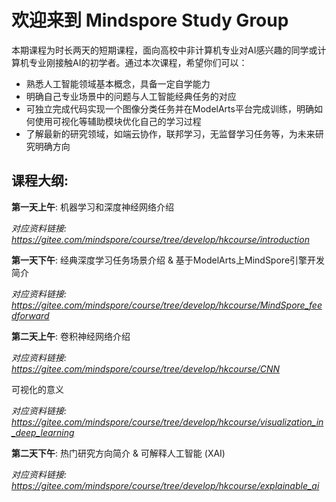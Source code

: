 # 欢迎来到 Mindspore Study Group 

本期课程为时长两天的短期课程，面向高校中非计算机专业对AI感兴趣的同学或计算机专业刚接触AI的初学者。通过本次课程，希望你们可以：
* 熟悉人工智能领域基本概念，具备一定自学能力
* 明确自己专业场景中的问题与人工智能经典任务的对应
* 可独立完成代码实现一个图像分类任务并在ModelArts平台完成训练，明确如何使用可视化等辅助模块优化自己的学习过程
* 了解最新的研究领域，如端云协作，联邦学习，无监督学习任务等，为未来研究明确方向



## 课程大纲:
**第一天上午**: 机器学习和深度神经网络介绍

*对应资料链接: https://gitee.com/mindspore/course/tree/develop/hkcourse/introduction*

**第一天下午**:
经典深度学习任务场景介绍 & 基于ModelArts上MindSpore引擎开发简介

*对应资料链接: https://gitee.com/mindspore/course/tree/develop/hkcourse/MindSpore_feedforward*

**第二天上午**: 卷积神经网络介绍 

*对应资料链接: https://gitee.com/mindspore/course/tree/develop/hkcourse/CNN*

可视化的意义

*对应资料链接: https://gitee.com/mindspore/course/tree/develop/hkcourse/visualization_in_deep_learning*

**第二天下午**: 热门研究方向简介 & 可解释人工智能 (XAI)

*对应资料链接: https://gitee.com/mindspore/course/tree/develop/hkcourse/explainable_ai*


